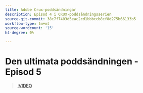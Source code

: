 ```yaml
---
title: Adobe Crux-poddsändningar
description: Episod 4 i CRUX-poddsändningsserien
source-git-commit: 38c7f7403d5eac2cd1bbbccb8cf8d275b66133b5
workflow-type: tm+mt
source-wordcount: '15'
ht-degree: 0%

---
```


# Den ultimata poddsändningen - Episod 5

>[!VIDEO](https://video.tv.adobe.com/v/3428867?quality=12learn=on)

